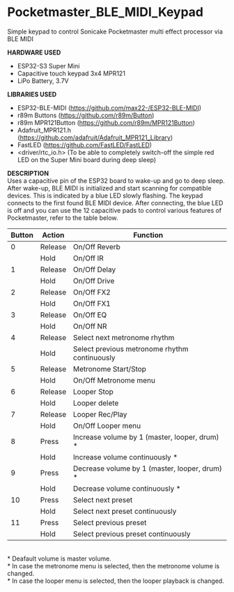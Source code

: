 # Pocketmaster_BLE_MIDI_Keypad
Simple keypad to control Sonicake Pocketmaster multi effect processor via BLE MIDI

**HARDWARE USED**
- ESP32-S3 Super Mini
- Capacitive touch keypad 3x4 MPR121
- LiPo Battery, 3.7V

**LIBRARIES USED**
- ESP32-BLE-MIDI    (https://github.com/max22-/ESP32-BLE-MIDI)
- r89m Buttons      (https://github.com/r89m/Button)
- r89m MPR121Button (https://github.com/r89m/MPR121Button)
- Adafruit_MPR121.h (https://github.com/adafruit/Adafruit_MPR121_Library)
- FastLED           (https://github.com/FastLED/FastLED)
- <driver/rtc_io.h> (To be able to completely switch-off the simple red LED on the Super Mini board during deep sleep)

**DESCRIPTION**
<br>Uses a capacitive pin of the ESP32 board to wake-up and go to deep sleep. After wake-up, BLE MIDI is initialized and start scanning for compatible devices. This is indicated by a blue LED slowly flashing. The keypad connects to the first found BLE MIDI device. After connecting, the blue LED is off and you can use the 12 capacitive pads to control various features of Pocketmaster, refer to the table below.

| Button | Action  | Function                                      |
|--------|---------|-----------------------------------------------|
|    0   | Release | On/Off Reverb                                 |
|        | Hold    | On/Off IR                                     |
|    1   | Release | On/Off Delay                                  |
|        | Hold    | On/Off Drive                                  |
|    2   | Release | On/Off FX2                                    |
|        | Hold    | On/Off FX1                                    |
|    3   | Release | On/Off EQ                                     |
|        | Hold    | On/Off NR                                     |
|    4   | Release | Select next metronome rhythm                  |
|        | Hold    | Select previous metronome rhythm continuously |
|    5   | Release | Metronome Start/Stop                          |
|        | Hold    | On/Off Metronome menu                         |
|    6   | Release | Looper Stop                                   |
|        | Hold    | Looper delete                                 |
|    7   | Release | Looper Rec/Play                               |
|        | Hold    | On/Off Looper menu                            |
|    8   | Press   | Increase volume by 1 (master, looper, drum) * |
|        | Hold    | Increase volume continuously *                |
|    9   | Press   | Decrease volume by 1 (master, looper, drum) * |
|        | Hold    | Decrease volume continuously *                |
|   10   | Press   | Select next preset                            |
|        | Hold    | Select next preset continuously               |
|   11   | Press   | Select previous preset                        |
|        | Hold    | Select previous preset continuously           |

<br>* Deafault volume is master volume.
<br>* In case the metronome menu is selected, then the metronome volume is changed.
<br>* In case the looper menu is selected, then the looper playback is changed.
